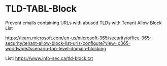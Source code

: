 # TLD-TABL-Block
Prevent emails containing URLs with abused TLDs with Tenant Allow Block List

https://learn.microsoft.com/en-us/microsoft-365/security/office-365-security/tenant-allow-block-list-urls-configure?view=o365-worldwide#scenario-top-level-domain-blocking  

List: https://www.info-sec.ca/tld-block.txt
